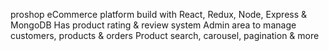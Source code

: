 proshop
eCommerce platform build with React, Redux, Node, Express & MongoDB
Has product rating & review system
Admin area to manage customers, products & orders
Product search, carousel, pagination & more
